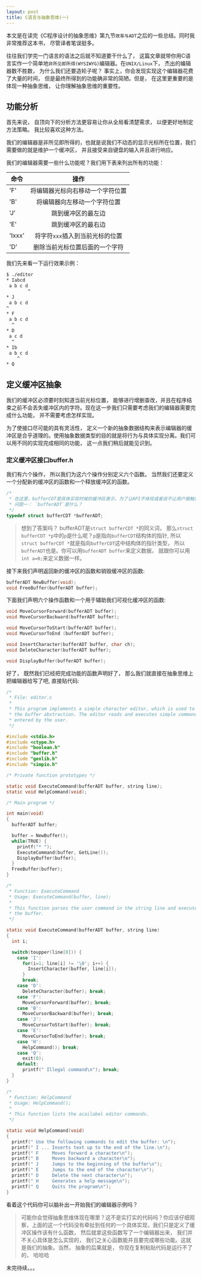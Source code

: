 ```yaml
---
layout: post
title: C语言与抽象思维(一)
---
```


本文是在读完《C程序设计的抽象思维》第九节`效率与ADT`之后的一些总结。同时我非常推荐这本书， 尽管译者笔误挺多。

往往我们学完一门语言的语法之后就不知道要干什么了， 这篇文章就带你用C语言实作一个简单地`非所见即所得(WYSIWYG)`编辑器。在`UNIX/Linux`下， 杰出的编辑器数不胜数， 为什么我们还要造轮子呢？ 事实上，你会发现实现这个编辑器花费了大量的时间， 但是最终所得到的功能确非常的简陋。但是， 在这里更重要的是体现一种抽象思维， 让你理解抽象思维的重要性。

## 功能分析

首先来说， 自顶向下的分析方法更容易让你从全局看清楚需求， 以便更好地制定方法策略。 我比较喜欢这种方法。

我们的编辑器是非所见即所得的，也就是说我们不动态的显示光标所在位置，我们需要做的就是维护一个缓冲区， 并且接受来自键盘的输入并且进行响应。

我们的编辑器需要一些什么功能呢？我们用下表来列出所有的功能：

| 命令 | 操作 |
|------|:--------: |
| 'F' | 将编辑器光标向右移动一个字符位置 |
| 'B' | 将编辑器向左移动一个字符位置 | 
| 'J' | 跳到缓冲区的最左边 | 
| 'E' | 跳到缓冲区的最右边 |
| 'Ixxx' | 将字符`xxx`插入到当前光标的位置 |
| 'D' | 删除当前光标位置后面的一个字符 |

我们先来看一下运行效果示例：

```bash
$ ./editor 
* Iabcd
 a b c d
        ^
* J
 a b c d
^
* F
 a b c d
  ^
* D
 a c d
  ^
* Ib
 a b c d
    ^
* Q
```

## 定义缓冲区抽象

我们的缓冲区必须要时刻知道当前光标位置， 能够进行增删查改，并且在程序结束之前不会丢失缓冲区内的字符。现在这一步我们只需要考虑我们的编辑器需要完成什么功能， 并不需要考虑怎样实现。

为了使接口尽可能的具有灵活性， 定义一个新的抽象数据结构来表示编辑器的缓冲区是合乎道理的。使用抽象数据类型的目的就是将行为与具体实现分离。我们可以用不同的实现完成相同的功能， 这一点我们稍后就能见识到。

### 定义缓冲区接口buffer.h

我们有六个操作， 所以我们为这六个操作分别定义六个函数。 当然我们还要定义一个分配新的缓冲区的函数和一个释放缓冲区的函数。

```c
/*
 * 在这里，bufferCDT是具体实现时候的缓冲区表示，为了让API不体现或者说不让用户接触到底层数据， 我们使用指针类型来表示缓冲区数据结构。
 * 问题一： `bufferADT`是什么？
 */
typedef struct bufferCDT *bufferADT;
```

> 想到了答案吗？ bufferADT是`struct bufferCDT *`的同义词， 那么`struct bufferCDT *p`中的`p`是什么呢？`p`是指向`bufferCDT`结构体的指针, 所以`struct bufferCDT *`就是指向`bufferCDT`这中结构体的指针类型， 所以`bufferADT`也是。你可以用`bufferADT buffer`来定义数据， 就跟你可以用`int a=0;`来定义数据一样。

接下来我们声明返回新的缓冲区的函数和销毁缓冲区的函数:

```c
bufferADT NewBuffer(void);
void FreeBuffer(bufferADT buffer);
```

下面我们声明六个操作函数和一个用于辅助我们可视化缓冲区的函数:

```c
void MoveCursorForward(bufferADT buffer);
void MoveCursorBackward(bufferADT buffer);

void MoveCursorToStart(bufferADT buffer);
void MoveCursorToEnd (bufferADT buffer);

void InsertCharacter(bufferADT buffer, char ch);
void DeleteCharacter(bufferADT buffer);

void DisplayBuffer(bufferADT buffer);
```

好了， 既然我们已经把完成功能的函数声明好了， 那么我们就直接在抽象思维上把编辑器给写了吧, 直接贴代码:

```c
/*
 * File: editor.c
 *
 * This program implements a simple character editor, which is used to test 
 * the buffer abstraction. The editor reads and executes simple commands 
 * entered by the user.
 */

#include <stdio.h>
#include <ctype.h>
#include "boolean.h"
#include "buffer.h"
#include "genlib.h"
#include "simpio.h"

/* Private function prototypes */

static void ExecuteCommand(bufferADT buffer, string line);
static void HelpCommand(void);

/* Main program */

int main(void)
{
  bufferADT buffer;

  buffer = NewBuffer();
  while(TRUE) {
    printf("* ");
    ExecuteCommand(buffer, GetLine());
    DisplayBuffer(buffer);
  }
  FreeBuffer(buffer);
}

/*
 * Function: ExecuteCommand
 * Usage: ExecuteCommand(buffer, line);
 *
 * This function parses the user command in the string line and execute it on
 * the buffer.
 */

static void ExecuteCommand(bufferADT buffer, string line)
{
  int i;

  switch(toupper(line[0])) {
    case 'I':
      for(i=1; line[i] != '\0'; i++) {
        InsertCharacter(buffer, line[i]);
      }
      break;
    case 'D':
      DeleteCharacter(buffer); break;
    case 'F':
      MoveCursorForward(buffer); break;
    case 'B':
      MoveCursorBackward(buffer); break;
    case 'J': 
      MoveCursorToStart(buffer); break;
    case 'E':
      MoveCursorToEnd(buffer); break;
    case 'H':
      HelpCommand(); break;
    case 'Q':
      exit(0);
    default:
      printf(" Illegal command\n"); break;
  }
}

/*
 * Function: HelpCommand
 * Usage: HelpCommand();
 *
 * This function lists the acailabel editor commands.
 */

static void HelpCommand(void)
{
  printf(" Use the following commands to edit the buffer: \n");
  printf(" I ... Inserts text up to the end of the line.\n");
  printf(" F     Moves forward a character\n");
  printf(" B     Moves backward a character\n");
  printf(" J     Jumps to the beginning of the buffer\n");
  printf(" E     Jumps to the end of the character\n");
  printf(" D     Delete the next character\n");
  printf(" H     Generates a help message\n");
  printf(" Q     Quits the program\n");
}
```

看着这个代码你可以脑补出一开始我们的编辑器示例吗？

> 可能你会觉得抽象思维体现在哪里？这不是实打实的代码吗？你应该仔细观察，上面的这一个代码没有牵扯到任何的一个具体实现，我们只是定义了缓冲区操作该有什么函数， 然后就拿这些函数写了一个编辑器出来， 我们并不关心具体是怎么实现的， 我们之关心函数能并且要完成哪些功能。这就是我们的抽象。当然， 抽象的后果就是， 你现在复制粘贴代码是运行不了的， 哈哈哈

未完待续。。。
